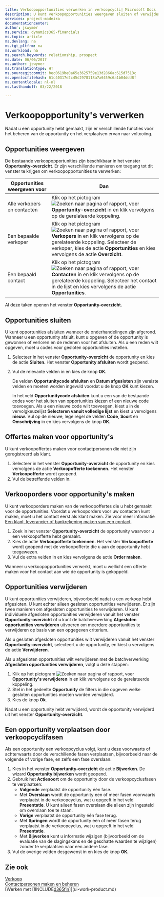 ```yaml
---
title: Verkoopopportunities verwerken in verkoopcycli| Microsoft Docs
description: U kunt verkoopopportunities weergeven sluiten of verwijderen en u kunt ook offertes en verkooporders voor opportunity's maken en een opportunity verplaatsen door de fasen van een verkoopcyclus.
services: project-madeira
documentationcenter: 
author: jswymer
ms.service: dynamics365-financials
ms.topic: article
ms.devlang: na
ms.tgt_pltfrm: na
ms.workload: na
ms.search.keywords: relationship, prospect
ms.date: 06/06/2017
ms.author: jswymer
ms.translationtype: HT
ms.sourcegitcommit: bec0619be0a65e3625759e13d2866ac615d7513c
ms.openlocfilehash: 61c40317e2c45d2978118a7a6459c6a1b04ddd8f
ms.contentlocale: nl-nl
ms.lasthandoff: 03/22/2018

---
```

# <a name="process-sales-opportunities"></a>Verkoopopportunity's verwerken
Nadat u een opportunity hebt gemaakt, zijn er verschillende functies voor het beheren van de opportunity en het verplaatsen ervan naar voltooiing.

## <a name="to-view-opportunities"></a>Opportunities weergeven
De bestaande verkoopopportunities zijn beschikbaar in het venster **Opportunity-overzicht**. Er zijn verschillende manieren om toegang tot dit venster te krijgen om verkoopopportunities te verwerken:

| Opportunities weergeven voor | Dan |
| --- | --- |
| Alle verkopers en contacten |Klik op het pictogram ![Zoeken naar pagina of rapport](media/ui-search/search_small.png "pictogram Zoeken naar pagina of rapport"), voer **Opportunity-overzicht** in en klik vervolgens op de gerelateerde koppeling. |
| Een bepaalde verkoper |Klik op het pictogram ![Zoeken naar pagina of rapport](media/ui-search/search_small.png "pictogram Zoeken naar pagina of rapport"), voer **Verkopers** in en klik vervolgens op de gerelateerde koppeling. Selecteer de verkoper, kies de actie **Opportunities** en kies vervolgens de actie **Overzicht**. |
| Een bepaald contact |Klik op het pictogram ![Zoeken naar pagina of rapport](media/ui-search/search_small.png "pictogram Zoeken naar pagina of rapport"), voer **Contacten** in en klik vervolgens op de gerelateerde koppeling. Selecteer het contact in de lijst en kies vervolgens de actie **Opportunities**. |

Al deze taken openen het venster **Opportunity-overzicht**.

## <a name="to-close-opportunities"></a>Opportunities sluiten
U kunt opportunities afsluiten wanneer de onderhandelingen zijn afgerond. Wanneer u een opportunity afsluit, kunt u opgeven of de opportunity is gewonnen of verloren en de redenen voor het afsluiten. Als u een reden wilt opgeven, moet u codes voor gesloten opportunities instellen.

1. Selecteer in het venster **Opportunity-overzicht** de opportunity en kies de actie **Sluiten**. Het venster **Opportunity afsluiten** wordt geopend.
2. Vul de relevante velden in en kies de knop **OK**.

   De velden **Opportunitycode afsluiten** en **Datum afgesloten** zijn vereiste velden en moeten worden ingevuld voordat u de knop **OK** kunt kiezen.

   In het veld **Opportunitycode afsluiten** kunt u een van de bestaande codes voor het sluiten van opportunities kiezen of een nieuwe code toevoegen. Als u een nieuwe code wilt toevoegen, kiest u in de vervolgkeuzelijst **Selecteren vanuit volledige lijst** en kiest u vervolgens **nieuw**. Vul op de nieuwe, lege regel de velden **Code**, **Soort** en **Omschrijving** in en kies vervolgens de knop **OK**.

## <a name="to-create-quotes-for-opportunities"></a>Offertes maken voor opportunity's
U kunt verkoopoffertes maken voor contactpersonen die niet zijn geregistreerd als klant.

1. Selecteer in het venster **Opportunity-overzicht** de opportunity en kies vervolgens de actie **Verkoopofferte toekennen**. Het venster **Verkoopofferte** wordt geopend.
2. Vul de betreffende velden in.

## <a name="to-create-sales-orders-for-opportunities"></a>Verkooporders voor opportunity's maken
U kunt verkooporders maken van de verkoopoffertes die u hebt gemaakt voor de opportunities. Voordat u verkooporders voor uw contacten kunt maken, moet u het contact eerst als klant maken. Zie voor meer informatie [Een klant, leverancier of bankrekening maken van een contact](marketing-how-create-contacts-new-customers-vendors-bank-accounts.md).

1. Zoek in het venster **Opportunity-overzicht** de opportunity waarvoor u een verkoopofferte hebt gemaakt.
2. Kies de actie **Verkoopofferte toekennen**. Het venster **Verkoopofferte** wordt geopend met de verkoopofferte die u aan de opportunity hebt toegewezen.
3. Vul de extra velden in en kies vervolgens de actie **Order maken**.

Wanneer u verkoopopportunities verwerkt, moet u wellicht een offerte maken voor het contact aan wie de opportunity is gekoppeld.

## <a name="to-delete-opportunities"></a>Opportunities verwijderen
U kunt opportunities verwijderen, bijvoorbeeld nadat u een verkoop hebt afgesloten. U kunt echter alleen gesloten opportunities verwijderen. Er zijn twee manieren om afgesloten opportunities te verwijderen. U kunt individuele afgesloten opportunities verwijderen vanuit het venster **Opportunity-overzicht** of u kunt de batchverwerking **Afgesloten opportunities verwijderen** uitvoeren om meerdere opportunities te verwijderen op basis van een opgegeven criterium.

Als u gesloten afgesloten opportunities wilt verwijderen vanuit het venster **Opportunity-overzicht**, selecteert u de opportunity, en kiest u vervolgens de actie **Verwijderen**.

Als u afgesloten opportunities wilt verwijderen met de batchverwerking **Afgesloten opportunities verwijderen**, volgt u deze stappen:

1. Klik op het pictogram ![Zoeken naar pagina of rapport](media/ui-search/search_small.png "pictogram Zoeken naar pagina of rapport"), voer **Opportunity's verwijderen** in en klik vervolgens op de gerelateerde koppeling.
2. Stel in het gedeelte **Opportunity** de filters in die opgeven welke gesloten opportunities moeten worden verwijderd.
3. Kies de knop **Ok**.

Nadat u een opportunity hebt verwijderd, wordt de opportunity verwijderd uit het venster **Opportunity-overzicht**.

## <a name="to-move-an-opportunity-through-sales-cycle-stages"></a>Een opportunity verplaatsen door verkoopcyclifasen
Als een opportunity een verkoopcyclus volgt, kunt u deze voorwaarts of achterwaarts door de verschillende fasen verplaatsen, bijvoorbeeld naar de volgende of vorige fase, en zelfs een fase overslaan.

1. Kies in het venster **Opportunity-overzicht** de actie **Bijwerken**. De wizard **Opportunity bijwerken** wordt geopend.
2. Gebruik het **Actiesoort** om de opportunity door de verkoopcyclusfasen te verplaatsen:
   * **Volgende** verplaatst de opportunity één fase.
   * Met **Overslaan** wordt de opportunity een of meer fasen voorwaarts verplaatst in de verkoopcyclus, wat u opgeeft in het veld **Presentatie**. U kunt alleen fasen overslaan die alleen zijn ingesteld om overslaan toe te staan.
   * **Vorige** verplaatst de opportunity één fase terug.
   * Met **Springen** wordt de opportunity een of meer fasen terug verplaatst in de verkoopcyclus, wat u opgeeft in het veld **Presentatie**.
   * Met **Bijwerken** kunt u informatie wijzigen (bijvoorbeeld om de evaluatie van de slagingskans en de geschatte waarden te wijzigen) zonder te verplaatsen naar een andere fase.
3. Vul de overige velden desgewenst in en kies de knop **OK**.

## <a name="see-also"></a>Zie ook
[Verkoop](sales-manage-sales.md)  
[Contactpersonen maken en beheren](marketing-contacts.md)  
[Werken met [!INCLUDE[d365fin](includes/d365fin_md.md)]](ui-work-product.md)

